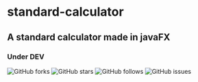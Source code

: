# standard-calculator
## A standard calculator made in javaFX

### Under DEV

![GitHub forks](https://img.shields.io/github/forks/nacersalaheddine/standard-calculator.svg?label=Forks&style=social)
![GitHub stars](https://img.shields.io/github/stars/nacersalaheddine/standard-calculator.svg?style=social)
![GitHub follows](https://img.shields.io/github/followers/nacersalaheddine.svg?label=Follow&style=social)
![GitHub issues](https://img.shields.io/bitbucket/issues/nacersalaheddine/standard-calculator.svg)

